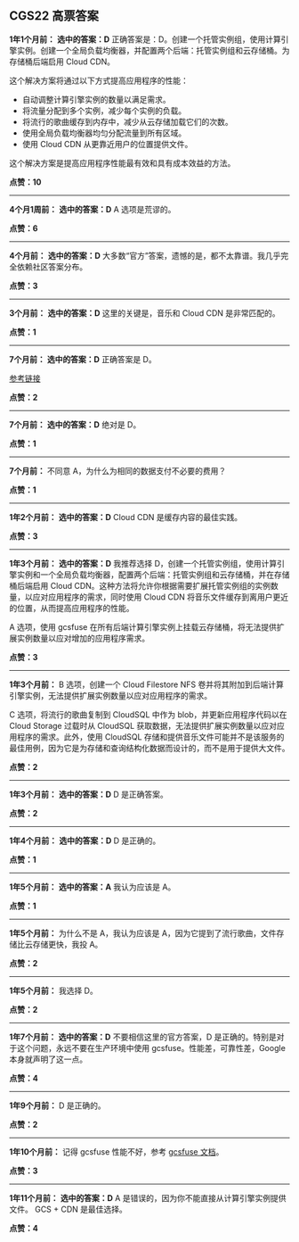 ## CGS22 高票答案

**1年1个月前：**
**选中的答案：D**
正确答案是：D。创建一个托管实例组，使用计算引擎实例。创建一个全局负载均衡器，并配置两个后端：托管实例组和云存储桶。为存储桶后端启用 Cloud CDN。

这个解决方案将通过以下方式提高应用程序的性能：

- 自动调整计算引擎实例的数量以满足需求。
- 将流量分配到多个实例，减少每个实例的负载。
- 将流行的歌曲缓存到内存中，减少从云存储加载它们的次数。
- 使用全局负载均衡器均匀分配流量到所有区域。
- 使用 Cloud CDN 从更靠近用户的位置提供文件。
  
这个解决方案是提高应用程序性能最有效和具有成本效益的方法。

**点赞：10**

---

**4个月1周前：**
**选中的答案：D**
A 选项是荒谬的。

**点赞：6**

---

**4个月前：**
**选中的答案：D**
大多数“官方”答案，遗憾的是，都不太靠谱。我几乎完全依赖社区答案分布。

**点赞：3**

---

**3个月前：**
**选中的答案：D**
这里的关键是，音乐和 Cloud CDN 是非常匹配的。

**点赞：1**

---

**7个月前：**
**选中的答案：D**
正确答案是 D。

[参考链接](https://cloud.google.com/cdn?hl=en#static-content)

**点赞：2**

---

**7个月前：**
**选中的答案：D**
绝对是 D。

**点赞：1**

---

**7个月前：**
不同意 A，为什么为相同的数据支付不必要的费用？

**点赞：1**

---

**1年2个月前：**
**选中的答案：D**
Cloud CDN 是缓存内容的最佳实践。

**点赞：3**

---

**1年3个月前：**
**选中的答案：D**
我推荐选择 D，创建一个托管实例组，使用计算引擎实例和一个全局负载均衡器，配置两个后端：托管实例组和云存储桶，并在存储桶后端启用 Cloud CDN。这种方法将允许你根据需要扩展托管实例组的实例数量，以应对应用程序的需求，同时使用 Cloud CDN 将音乐文件缓存到离用户更近的位置，从而提高应用程序的性能。

A 选项，使用 gcsfuse 在所有后端计算引擎实例上挂载云存储桶，将无法提供扩展实例数量以应对增加的应用程序需求。

**点赞：3**

---

**1年3个月前：**
B 选项，创建一个 Cloud Filestore NFS 卷并将其附加到后端计算引擎实例，无法提供扩展实例数量以应对应用程序的需求。

C 选项，将流行的歌曲复制到 CloudSQL 中作为 blob，并更新应用程序代码以在 Cloud Storage 过载时从 CloudSQL 获取数据，无法提供扩展实例数量以应对应用程序的需求。此外，使用 CloudSQL 存储和提供音乐文件可能并不是该服务的最佳用例，因为它是为存储和查询结构化数据而设计的，而不是用于提供大文件。

**点赞：2**

---

**1年3个月前：**
**选中的答案：D**
D 是正确答案。

**点赞：2**

---

**1年4个月前：**
**选中的答案：D**
D 是正确的。

**点赞：1**

---

**1年5个月前：**
**选中的答案：A**
我认为应该是 A。

**点赞：1**

---

**1年5个月前：**
为什么不是 A，我认为应该是 A，因为它提到了流行歌曲，文件存储比云存储更快，我投 A。

**点赞：2**

---

**1年5个月前：**
我选择 D。

**点赞：2**

---

**1年7个月前：**
**选中的答案：D**
不要相信这里的官方答案，D 是正确的。特别是对于这个问题，永远不要在生产环境中使用 gcsfuse。性能差，可靠性差，Google 本身就声明了这一点。

**点赞：4**

---

**1年9个月前：**
D 是正确的。

**点赞：2**

---

**1年10个月前：**
记得 gcsfuse 性能不好，参考 [gcsfuse 文档](https://cloud.google.com/storage/docs/gcs-fuse#notes)。

**点赞：3**

---

**1年11个月前：**
**选中的答案：D**
A 是错误的，因为你不能直接从计算引擎实例提供文件。
GCS + CDN 是最佳选择。

**点赞：4**
